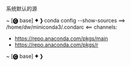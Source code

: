系统默认的源



~ [🅒 base]
✦ ❯ conda config --show-sources
==> /home/dw/miniconda3/.condarc <==
channels:
  - https://repo.anaconda.com/pkgs/main
  - https://repo.anaconda.com/pkgs/r

~ [🅒 base]
✦ ❯ 

